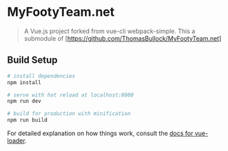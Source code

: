 # MyFootyTeam.net

> A Vue.js project forked from vue-cli webpack-simple.
This a submodule of [https://github.com/ThomasBullock/MyFootyTeam.net]

## Build Setup

``` bash
# install dependencies
npm install

# serve with hot reload at localhost:8080
npm run dev

# build for production with minification
npm run build
```

For detailed explanation on how things work, consult the [docs for vue-loader](http://vuejs.github.io/vue-loader).
